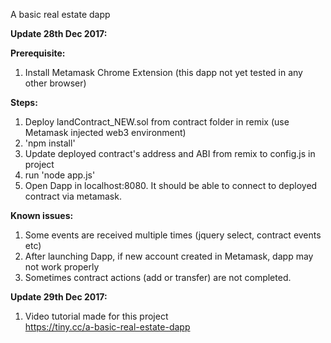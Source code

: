 A basic real estate dapp 


**Update 28th Dec 2017:**  

**Prerequisite:**   
1. Install Metamask Chrome Extension (this dapp not yet tested in any other browser)  

**Steps:**  
1. Deploy landContract_NEW.sol from contract folder in remix (use Metamask injected web3 environment)  
2. 'npm install'   
3. Update deployed contract's address and ABI from remix to config.js in project  
4. run 'node app.js'  
5. Open Dapp in localhost:8080. It should be able to connect to deployed contract via metamask.  

**Known issues:**  
1. Some events are received multiple times (jquery select, contract events etc)  
2. After launching Dapp, if new account created in Metamask, dapp may not work properly  
3. Sometimes contract actions (add or transfer) are not completed.  

**Update 29th Dec 2017:**  
1. Video tutorial made for this project  
https://tiny.cc/a-basic-real-estate-dapp
